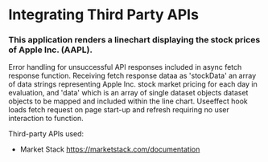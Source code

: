 # Integrating Third Party APIs

### This application renders a linechart displaying the stock prices of Apple Inc. (AAPL). 

Error handling for unsuccessful API responses included in async fetch response function. Receiving fetch response dataa as 'stockData' an array of data strings representing Apple Inc. stock market pricing for each day in evaluation, and 'data' which is an array of single dataset objects dataset objects to be mapped and included within the line chart. Useeffect hook loads fetch request on page start-up and refresh requiring no user interaction to function. 

Third-party APIs used: 
- Market Stack https://marketstack.com/documentation

